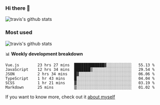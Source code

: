 ### Hi there 👋

<!--
**HondryTravis/HondryTravis** is a ✨ _special_ ✨ repository because its `README.md` (this file) appears on your GitHub profile.

Here are some ideas to get you started:

- 🔭 I’m currently working on ...
- 🌱 I’m currently learning ...
- 👯 I’m looking to collaborate on ...
- 🤔 I’m looking for help with ...
- 💬 Ask me about ...
- 📫 How to reach me: ...
- 😄 Pronouns: ...
- ⚡ Fun fact: ...
-->

![travis's github stats](https://github-readme-stats.vercel.app/api?username=HondryTravis&hide=stars)
### Most used
![travis's github stats](https://github-readme-stats.anuraghazra1.vercel.app/api/top-langs/?username=HondryTravis&layout=compact&hide_title=true)

📊 **Weekly development breakdown**

<!--START_SECTION:waka-->

```text
Vue.js        23 hrs 27 mins  █████████████▓░░░░░░░░░░░   55.13 %
JavaScript    12 hrs 34 mins  ███████▒░░░░░░░░░░░░░░░░░   29.54 %
JSON          2 hrs 34 mins   █▓░░░░░░░░░░░░░░░░░░░░░░░   06.06 %
TypeScript    1 hr 43 mins    █░░░░░░░░░░░░░░░░░░░░░░░░   04.04 %
SCSS          1 hr 21 mins    ▓░░░░░░░░░░░░░░░░░░░░░░░░   03.19 %
Markdown      25 mins         ▒░░░░░░░░░░░░░░░░░░░░░░░░   01.02 %
```

<!--END_SECTION:waka-->

If you want to know more, check out it [about myself](https://hondrytravis.github.io/)
